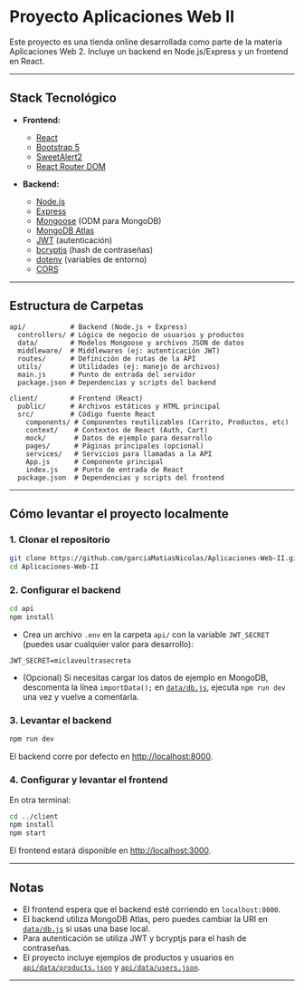 # Proyecto Aplicaciones Web II

Este proyecto es una tienda online desarrollada como parte de la materia Aplicaciones Web 2. Incluye un backend en Node.js/Express y un frontend en React.

---

## Stack Tecnológico

- **Frontend:**  
  - [React](https://react.dev/)  
  - [Bootstrap 5](https://getbootstrap.com/)  
  - [SweetAlert2](https://sweetalert2.github.io/)  
  - [React Router DOM](https://reactrouter.com/)  

- **Backend:**  
  - [Node.js](https://nodejs.org/)  
  - [Express](https://expressjs.com/)  
  - [Mongoose](https://mongoosejs.com/) (ODM para MongoDB)  
  - [MongoDB Atlas](https://www.mongodb.com/atlas)  
  - [JWT](https://jwt.io/) (autenticación)  
  - [bcryptjs](https://www.npmjs.com/package/bcryptjs) (hash de contraseñas)  
  - [dotenv](https://www.npmjs.com/package/dotenv) (variables de entorno)  
  - [CORS](https://www.npmjs.com/package/cors)  

---

## Estructura de Carpetas

```
api/           # Backend (Node.js + Express)
  controllers/ # Lógica de negocio de usuarios y productos
  data/        # Modelos Mongoose y archivos JSON de datos
  middleware/  # Middlewares (ej: autenticación JWT)
  routes/      # Definición de rutas de la API
  utils/       # Utilidades (ej: manejo de archivos)
  main.js      # Punto de entrada del servidor
  package.json # Dependencias y scripts del backend

client/        # Frontend (React)
  public/      # Archivos estáticos y HTML principal
  src/         # Código fuente React
    components/ # Componentes reutilizables (Carrito, Productos, etc)
    context/    # Contextos de React (Auth, Cart)
    mock/       # Datos de ejemplo para desarrollo
    pages/      # Páginas principales (opcional)
    services/   # Servicios para llamadas a la API
    App.js      # Componente principal
    index.js    # Punto de entrada de React
  package.json  # Dependencias y scripts del frontend
```

---

## Cómo levantar el proyecto localmente

### 1. Clonar el repositorio

```sh
git clone https://github.com/garciaMatiasNicolas/Aplicaciones-Web-II.git
cd Aplicaciones-Web-II
```

### 2. Configurar el backend

```sh
cd api
npm install
```

- Crea un archivo `.env` en la carpeta `api/` con la variable `JWT_SECRET` (puedes usar cualquier valor para desarrollo):

```
JWT_SECRET=miclaveultrasecreta
```

- (Opcional) Si necesitas cargar los datos de ejemplo en MongoDB, descomenta la línea `importData();` en [`data/db.js`](api/data/db.js), ejecuta `npm run dev` una vez y vuelve a comentarla.

### 3. Levantar el backend

```sh
npm run dev
```

El backend corre por defecto en [http://localhost:8000](http://localhost:8000).

### 4. Configurar y levantar el frontend

En otra terminal:

```sh
cd ../client
npm install
npm start
```

El frontend estará disponible en [http://localhost:3000](http://localhost:3000).

---

## Notas

- El frontend espera que el backend esté corriendo en `localhost:8000`.
- El backend utiliza MongoDB Atlas, pero puedes cambiar la URI en [`data/db.js`](api/data/db.js) si usas una base local.
- Para autenticación se utiliza JWT y bcryptjs para el hash de contraseñas.
- El proyecto incluye ejemplos de productos y usuarios en [`api/data/products.json`](api/data/products.json) y [`api/data/users.json`](api/data/users.json).

---